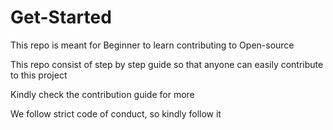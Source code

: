 # Get-Started

This repo is meant for Beginner to learn contributing to Open-source 

This repo consist of step by step guide so that anyone can easily contribute to this project 

Kindly check the contribution guide for more 

We follow strict code of conduct, so kindly follow it 
